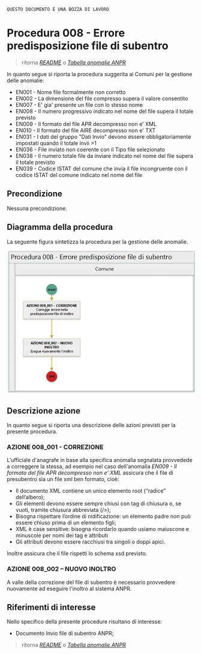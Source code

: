 	QUESTO DOCUMENTO É UNA BOZZA DI LAVORO

# Procedura 008 - Errore predisposizione file di subentro

> ritorna [*README*](../README.md) o [*Tabella anomalie ANPR*](../TAB01_ANOMALIE_ANPR.md)

In quanto segue si riporta la procedura suggerita ai Comuni per la gestione delle anomalie: 

- EN001 - Nome file formalmente non corretto		
- EN002 - La dimensione del file compresso supera il valore consentito 
- EN007 - E' gia' presente un file con lo stesso nome 
- EN008 - Il numero progressivo indicato nel nome del file supera il totale previsto 
- EN009 - Il formato del file APR decompresso non e' XML		
- EN010 - Il formato del file AIRE decompresso non e' TXT			
- EN031 - I dati del gruppo "Dati Invio" devono essere obbligatoriamente impostati quando il totale invii >1	
- EN036 - File inviato non coerente con il Tipo file selezionato		
- EN038 - Il numero totale file da inviare indicato nel nome del file supera il totale previsto
- EN039 - Codice ISTAT del comune che invia il file incongruente con il codice ISTAT del comune indicato nel nome del file


## Precondizione
Nessuna precondizione.


## Diagramma della procedura
La seguente figura sintetizza la procedura per la gestione delle anomalie.

![Swimlane diagram procedura 008](image/IMAGE_008.png)

## Descrizione azione
In quanto segue si riporta una descrizione delle azioni previsti per la presente procedura.

### AZIONE 008_001 - CORREZIONE
L'ufficiale d'anagrafe in base alla specifica anomalia segnalata provvedede a correggere la stessa, ad esempio nel caso dell'anomalia *EN009 - Il formato del file APR decompresso non e' XML* assicura che il file di presubentro sia un file xml ben formato, cioè:

- Il documento XML contiene un unico elemento root (“radice” dell’albero);
- Gli elementi devono essere sempre chiusi con tag di chiusura o, se vuoti, tramite chiusura abbreviata (/>);
- Bisogna rispettare l’ordine di nidificazione: un elemento padre non può essere chiuso prima di un elemento figli;
- XML è case sensitive: bisogna ricordarlo quando usiamo maiuscone e minuscole per nomi dei tag e attributi
- Gli attributi devono essere racchiusi tra singoli o doppi apici.

Inoltre assicura che il file rispetti lo schema xsd previsto.

### AZIONE 008_002 – NUOVO INOLTRO
A valle della correzione del file di subentro è necessario provvedere nuovamente ad eseguire l'inoltro al sistema ANPR.

## Riferimenti di interesse
Nello specifico della presente procedure risultano di interesse:

- Documento Invio file di subentro ANPR;


> ritorna [*README*](../README.md) o [*Tabella anomalie ANPR*](../TAB01_ANOMALIE_ANPR.md)
